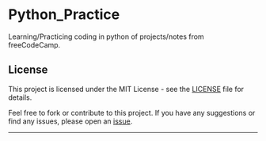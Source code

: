 # Python_Practice
Learning/Practicing coding in python of projects/notes from freeCodeCamp.


## License

This project is licensed under the MIT License - see the [LICENSE](LICENSE) file for details.

Feel free to fork or contribute to this project. If you have any suggestions or find any issues, please open an [issue](https://github.com/your_username/weather-app/issues).

---
